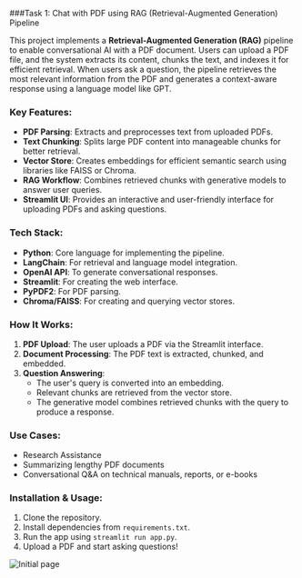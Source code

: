 ###Task 1: Chat with PDF using RAG (Retrieval-Augmented Generation) Pipeline

This project implements a **Retrieval-Augmented Generation (RAG)** pipeline to enable conversational AI with a PDF document. Users can upload a PDF file, and the system extracts its content, chunks the text, and indexes it for efficient retrieval. When users ask a question, the pipeline retrieves the most relevant information from the PDF and generates a context-aware response using a language model like GPT.

### Key Features:
- **PDF Parsing**: Extracts and preprocesses text from uploaded PDFs.
- **Text Chunking**: Splits large PDF content into manageable chunks for better retrieval.
- **Vector Store**: Creates embeddings for efficient semantic search using libraries like FAISS or Chroma.
- **RAG Workflow**: Combines retrieved chunks with generative models to answer user queries.
- **Streamlit UI**: Provides an interactive and user-friendly interface for uploading PDFs and asking questions.

### Tech Stack:
- **Python**: Core language for implementing the pipeline.
- **LangChain**: For retrieval and language model integration.
- **OpenAI API**: To generate conversational responses.
- **Streamlit**: For creating the web interface.
- **PyPDF2**: For PDF parsing.
- **Chroma/FAISS**: For creating and querying vector stores.

### How It Works:
1. **PDF Upload**: The user uploads a PDF via the Streamlit interface.
2. **Document Processing**: The PDF text is extracted, chunked, and embedded.
3. **Question Answering**:
   - The user's query is converted into an embedding.
   - Relevant chunks are retrieved from the vector store.
   - The generative model combines retrieved chunks with the query to produce a response.

### Use Cases:
- Research Assistance
- Summarizing lengthy PDF documents
- Conversational Q&A on technical manuals, reports, or e-books

### Installation & Usage:
1. Clone the repository.
2. Install dependencies from `requirements.txt`.
3. Run the app using `streamlit run app.py`.
4. Upload a PDF and start asking questions!

![Initial page](https://i.postimg.cc/T3mnMZG9/Whats-App-Image-2024-12-17-at-08-49-58-0e20360d.jpg)

